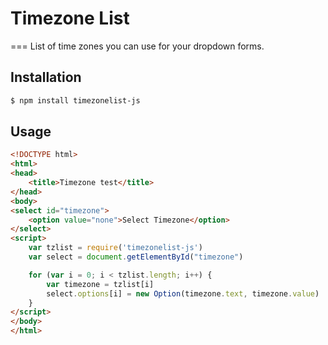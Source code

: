 # Timezone List
===
List of time zones you can use for your dropdown forms.

## Installation

```sh
$ npm install timezonelist-js
```

## Usage

```html
<!DOCTYPE html>
<html>
<head>
	<title>Timezone test</title>
</head>
<body>
<select id="timezone">
	<option value="none">Select Timezone</option>
</select>
<script>
	var tzlist = require('timezonelist-js')
	var select = document.getElementById("timezone")

	for (var i = 0; i < tzlist.length; i++) {
		var timezone = tzlist[i]
		select.options[i] = new Option(timezone.text, timezone.value)
	}
</script>
</body>
</html>
```